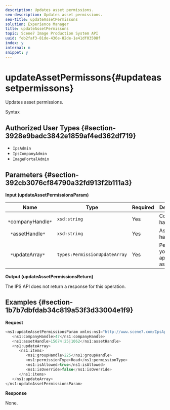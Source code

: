 ```yaml
---
description: Updates asset permissions.
seo-description: Updates asset permissions.
seo-title: updateAssetPermissons
solution: Experience Manager
title: updateAssetPermissons
topic: Scene7 Image Production System API
uuid: feb2faf3-81de-436e-82de-1e41df03508f
index: y
internal: n
snippet: y
---
```


# updateAssetPermissons{#updateassetpermissons}

Updates asset permissions.

 Syntax 

## Authorized User Types {#section-3928e9badc3842e1859af4ed362df719}

* `IpsAdmin` 
* `IpsCompanyAdmin` 
* `ImagePortalAdmin`

## Parameters {#section-392cb3076cf84790a32fd913f2b111a3}

**Input (updateAssetPermissionsParam)** 

|  Name  | Type  | Required  | Description  |
|---|---|---|---|
|  ` *`companyHandle`*`  | `xsd:string`  | Yes  | Company handle.  |
|  ` *`assetHandle`*`  | `xsd:string`  | Yes  | Asset handle.  |
|  ` *`updateArray`*`  | `types:PermissionUpdateArray`  | Yes  | Permissions you want to apply to the asset.  |

**Output (updateAssetPermissionsReturn)**

The IPS API does not return a response for this operation.

## Examples {#section-1b7b7dbfdab34c819a53f3d33004e1f9}

**Request** 

```java
<ns1:updateAssetPermissionsParam xmlns:ns1="http://www.scene7.com/IpsApi/xsd">
   <ns1:companyHandle>47</ns1:companyHandle>
   <ns1:assetHandle>15674|25|1062</ns1:assetHandle>
   <ns1:updateArray>
      <ns1:items>
         <ns1:groupHandle>225</ns1:groupHandle>
         <ns1:permissionType>Read</ns1:permissionType>
         <ns1:isAllowed>true</ns1:isAllowed>
         <ns1:isOverride>false</ns1:isOverride>
      </ns1:items>
   </ns1:updateArray>
</ns1:updateAssetPermissionsParam>
```

**Response**

None. 
